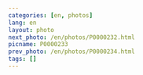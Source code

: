 ```yaml
---
categories: [en, photos]
lang: en
layout: photo
next_photo: /en/photos/P0000232.html
picname: P0000233
prev_photo: /en/photos/P0000234.html
tags: []
---
```

